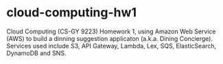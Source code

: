 # cloud-computing-hw1
Cloud Computing (CS-GY 9223) Homework 1, using Amazon Web Service (AWS) to build a dinning suggestion applicaton (a.k.a. Dining Concierge).
Services used include S3, API Gateway, Lambda, Lex, SQS, ElasticSearch, DynamoDB and SNS.
